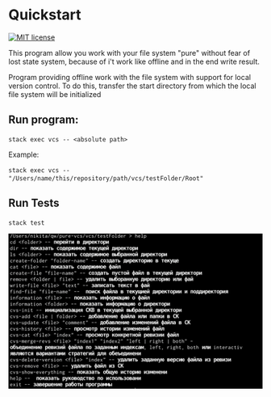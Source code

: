 # Quickstart
[![MIT license](https://img.shields.io/badge/license-MIT-blue.svg)](https://github.com/niki999922/pure-vcs/blob/master/LICENSE)

This program allow you work with your file system "pure" without fear of lost state system, because of i't work like offline and in the end write result.

Program providing offline work with the file system with support for local version control. To do this, transfer the start directory from which the local file system will be initialized

## Run program: 
```shell script
stack exec vcs -- <absolute path>
```
Example:
```shell script
stack exec vcs -- "/Users/name/this/repository/path/vcs/testFolder/Root"
```

## Run Tests
```shell script
stack test
```

<img src="images/help.png" width="800">
